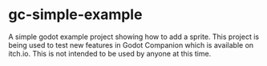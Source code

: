 # gc-simple-example
 A simple godot example project showing how to add a sprite. This project is being used to test new features in Godot Companion which is available on itch.io. This is not intended to be used by anyone at this time.
